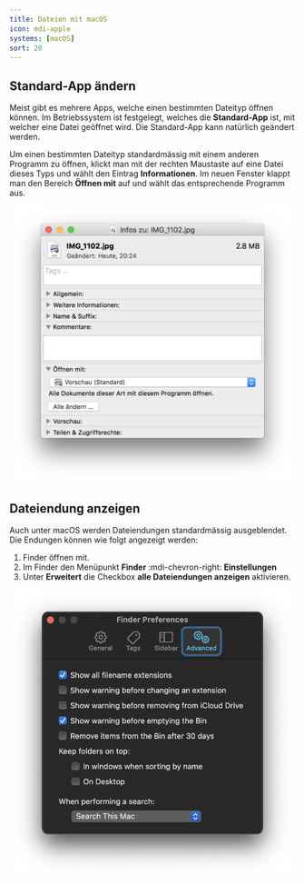 ```yaml
---
title: Dateien mit macOS
icon: mdi-apple
systems: [macOS]
sort: 20
---
```




## Standard-App ändern

Meist gibt es mehrere Apps, welche einen bestimmten Dateityp öffnen können. Im Betriebssystem ist festgelegt, welches die **Standard-App** ist, mit welcher eine Datei geöffnet wird. Die Standard-App kann natürlich geändert werden.

Um einen bestimmten Dateityp standardmässig mit einem anderen Programm zu öffnen, klickt man mit der rechten Maustaste auf eine Datei dieses Typs und wählt den Eintrag __Informationen__. Im neuen Fenster klappt man den Bereich __Öffnen mit__ auf und wählt das entsprechende Programm aus.

![Öffnen mit](./macos-open-with.png)


## Dateiendung anzeigen

Auch unter macOS werden Dateiendungen standardmässig ausgeblendet. Die Endungen können wie folgt angezeigt werden:

1. Finder öffnen mit.
2. Im Finder den Menüpunkt __Finder__ :mdi-chevron-right: __Einstellungen__
3. Unter __Erweitert__ die Checkbox __alle Dateiendungen anzeigen__ aktivieren.

![Dateiendungen immer anzeigen](./macos-show-fileextension.png)